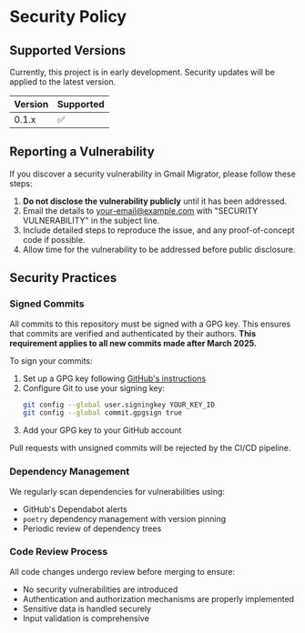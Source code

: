 # Security Policy

## Supported Versions

Currently, this project is in early development. Security updates will be applied to the latest version.

| Version | Supported          |
| ------- | ------------------ |
| 0.1.x   | :white_check_mark: |

## Reporting a Vulnerability

If you discover a security vulnerability in Gmail Migrator, please follow these steps:

1. **Do not disclose the vulnerability publicly** until it has been addressed.
2. Email the details to [your-email@example.com](mailto:your-email@example.com) with "SECURITY VULNERABILITY" in the subject line.
3. Include detailed steps to reproduce the issue, and any proof-of-concept code if possible.
4. Allow time for the vulnerability to be addressed before public disclosure.

## Security Practices

### Signed Commits

All commits to this repository must be signed with a GPG key. This ensures that commits are verified and authenticated by their authors. **This requirement applies to all new commits made after March 2025.**

To sign your commits:

1. Set up a GPG key following [GitHub's instructions](https://docs.github.com/en/authentication/managing-commit-signature-verification/generating-a-new-gpg-key)
2. Configure Git to use your signing key:
   ```bash
   git config --global user.signingkey YOUR_KEY_ID
   git config --global commit.gpgsign true
   ```
3. Add your GPG key to your GitHub account

Pull requests with unsigned commits will be rejected by the CI/CD pipeline.

### Dependency Management

We regularly scan dependencies for vulnerabilities using:
- GitHub's Dependabot alerts
- `poetry` dependency management with version pinning
- Periodic review of dependency trees

### Code Review Process

All code changes undergo review before merging to ensure:
- No security vulnerabilities are introduced
- Authentication and authorization mechanisms are properly implemented
- Sensitive data is handled securely
- Input validation is comprehensive
